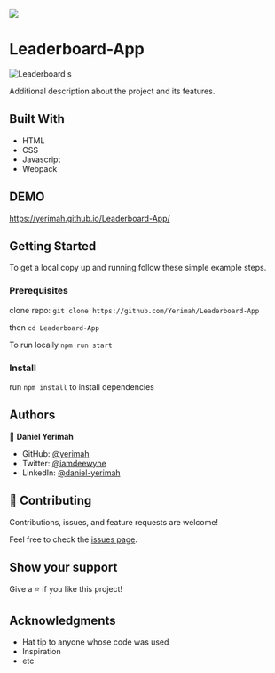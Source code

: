 ![](https://img.shields.io/badge/Microverse-blueviolet)

# Leaderboard-App

![Leaderboard](https://user-images.githubusercontent.com/71140133/152123296-999b911b-4ff1-4d8b-bca6-6a882577bf77.PNG)
s

Additional description about the project and its features.

## Built With

- HTML 
- CSS
- Javascript
- Webpack

## DEMO

https://yerimah.github.io/Leaderboard-App/

## Getting Started

To get a local copy up and running follow these simple example steps.

### Prerequisites

clone repo: `git clone https://github.com/Yerimah/Leaderboard-App`

then
`cd Leaderboard-App`

To run locally
`npm run start`

### Install

run `npm install` to install dependencies

## Authors

👤 **Daniel Yerimah**

- GitHub: [@yerimah](https://github.com/yerimah)
- Twitter: [@iamdeewyne](https://twitter.com/iamdeewyne)
- LinkedIn: [@daniel-yerimah](https://www.linkedin.com/in/daniel-yerimah/)

## 🤝 Contributing

Contributions, issues, and feature requests are welcome!

Feel free to check the [issues page](../../issues/).

## Show your support

Give a ⭐️ if you like this project!

## Acknowledgments

- Hat tip to anyone whose code was used
- Inspiration
- etc
